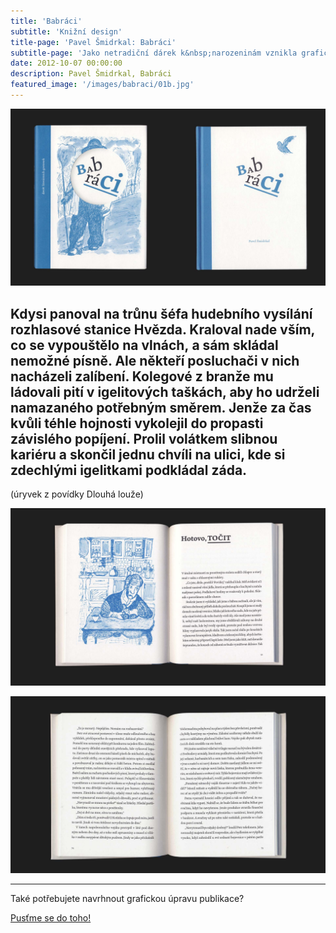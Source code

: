 ```yaml
---
title: 'Babráci'
subtitle: 'Knižní design'
title-page: 'Pavel Šmidrkal: Babráci'
subtitle-page: 'Jako netradiční dárek k&nbsp;narozeninám vznikla grafická úprava humoristické povídkové knížky, kterou napsal můj táta. Tématem povídek jsou osudy outsiderů, kteří si i&nbsp;přes nepřízeň osudu zachovali víru v&nbsp;lepší zítřky. Babráctví jsem vměstnal do obálky, která má přebal s dírou v místě obličeje jednoho z&nbsp;hrdinů a&nbsp;místo něj se objeví groteskní typografická úprava titulu.'
date: 2012-10-07 00:00:00
description: Pavel Šmidrkal, Babráci
featured_image: '/images/babraci/01b.jpg'
---
```


![Obálka knihy Babráci](/images/babraci/01.jpg)

<h2>Kdysi panoval na trůnu šéfa hudebního vysílání rozhlasové stanice Hvězda. Kraloval nade vším, co se vypouštělo na vlnách,&nbsp;a sám skládal nemožné písně. Ale někteří posluchači v&nbsp;nich nacházeli zalíbení. Kolegové z branže mu ládovali pití v&nbsp;igelitových taškách, aby ho udrželi namazaného potřebným směrem. Jenže za čas kvůli téhle hojnosti vykolejil do propasti závislého popíjení. Prolil volátkem slibnou kariéru a&nbsp;skončil jednu chvíli na ulici, kde si zdechlými igelitkami podkládal záda.</h2>

(úryvek z povídky Dlouhá louže)

![Obálka knihy Babráci](/images/babraci/02.jpg)

![Obálka knihy Babráci](/images/babraci/03.jpg)

---

Také potřebujete navrhnout grafickou úpravu publikace?

<a href="/kontakt" class="button button--large">Pusťme se do toho!</a>